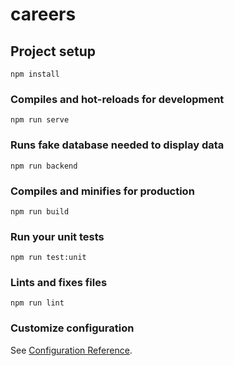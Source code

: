 # careers

## Project setup

```
npm install
```

### Compiles and hot-reloads for development

```
npm run serve
```

### Runs fake database needed to display data

```
npm run backend
```

### Compiles and minifies for production

```
npm run build
```

### Run your unit tests

```
npm run test:unit
```

### Lints and fixes files

```
npm run lint
```

### Customize configuration

See [Configuration Reference](https://cli.vuejs.org/config/).
